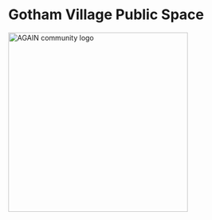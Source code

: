 # Gotham Village Public Space

<img src="https://avatars.githubusercontent.com/u/147659869" width="360" height="360" alt="AGAIN community logo">